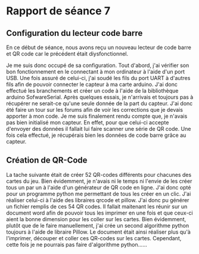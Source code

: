 # Rapport de séance 7

## Configuration du lecteur code barre

En ce début de séance, nous avons reçu un nouveau lecteur de code barre et QR code car le précédent était diysfonctionnel.

Je me suis donc occupé de sa configuration. Tout d'abord, j'ai vérifier son bon fonctionnement en le connectant à mon ordinateur à l'aide d'un port USB.
Une fois assuré de celui-ci, j'ai soudé les fils du port UART à d'autres fils afin de pouvoir connecter le capteur à ma carte arduino.
J'ai donc effectué les branchements et créer un code à l'aide de la bibliothèque arduino SofwareSerial. Après quelques essais, je n'arrivais et toujours pas à 
récupérer ne serait-ce qu'une seule donnée de la part du capteur. J'ai donc été faire un tour sur les forums afin de voir les corrections que je devais apporter 
à mon code. Je me suis finalement rendu compte que, je n'avais pas bien initialisé mon capteur. En effet, pour que celui-ci accepte d'envoyer des données 
il fallait lui faire scanner une série de QR code. Une fois cela effectué, je récupérais bien les données de code barre grâce au capteur.

## Création de QR-Code

La tache suivante était de créer 52 QR-codes différents pour chacunes des cartes du jeu. Bien évidemment, je n'avais ni le temps ni l'envie de les créer tous 
un par un à l'aide d'un générateur de QR code en ligne. J'ai donc opté pour un programme python me permettant de tous les créer en un clic. J'ai réaliser celui-ci 
à l'aide des libraires qrcode et pillow. J'ai donc pu générer un fichier remplis de ces 54 QR codes. Il fallait maitenant les réunir sur un document word afin 
de pouvoir tous les imprimer en une fois et que ceux-ci aient la bonne dimension pour les coller sur les cartes. Bien évidemment, plutôt que de le faire
manuellement, j'ai crée un second algorithme python toujours à l'aide de libraire Pillow. Le document était ainsi réaliser plus qu'à l'imprimer, découper et coller
ces QR-codes sur les cartes. Cependant, cette fois je ne pourrais pas faire d'algorithme python......
